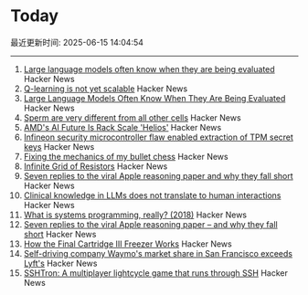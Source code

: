 # Today

最近更新时间: 2025-06-15 14:04:54

--- 
1. [Large language models often know when they are being evaluated](https://arxiv.org/abs/2505.23836) Hacker News
2. [Q-learning is not yet scalable](https://seohong.me/blog/q-learning-is-not-yet-scalable/) Hacker News
3. [Large Language Models Often Know When They Are Being Evaluated](https://arxiv.org/abs/2505.23836) Hacker News
4. [Sperm are very different from all other cells](https://www.bbc.com/future/article/20250613-untangling-the-mysteries-of-what-we-dont-know-about-sperm) Hacker News
5. [AMD's AI Future Is Rack Scale 'Helios'](https://morethanmoore.substack.com/p/amds-ai-future-is-rack-scale-helios) Hacker News
6. [Infineon security microcontroller flaw enabled extraction of TPM secret keys](https://it4sec.substack.com/p/a-flaw-in-infineons-security-microcontrollers) Hacker News
7. [Fixing the mechanics of my bullet chess](https://jacobbrazeal.wordpress.com/2025/06/14/fixing-the-mechanics-of-my-bullet-chess/) Hacker News
8. [Infinite Grid of Resistors](https://www.mathpages.com/home/kmath668/kmath668.htm) Hacker News
9. [Seven replies to the viral Apple reasoning paper and why they fall short](https://garymarcus.substack.com/p/seven-replies-to-the-viral-apple) Hacker News
10. [Clinical knowledge in LLMs does not translate to human interactions](https://arxiv.org/pdf/2504.18919) Hacker News
11. [What is systems programming, really? (2018)](https://willcrichton.net/notes/systems-programming/) Hacker News
12. [Seven replies to the viral Apple reasoning paper – and why they fall short](https://garymarcus.substack.com/p/seven-replies-to-the-viral-apple) Hacker News
13. [How the Final Cartridge III Freezer Works](https://www.pagetable.com/?p=1810) Hacker News
14. [Self-driving company Waymo's market share in San Francisco exceeds Lyft's](https://underscoresf.com/in-san-francisco-waymo-has-now-bested-lyft-uber-is-next/) Hacker News
15. [SSHTron: A multiplayer lightcycle game that runs through SSH](https://github.com/zachlatta/sshtron) Hacker News
